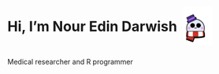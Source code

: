 <h1>
  Hi, I’m Nour Edin Darwish
  <span style="display: inline-block; vertical-align: middle; margin-left: 6px;">
    <img
      src="https://raw.githubusercontent.com/adqe404/BrawlStarsAnimatedPins/refs/heads/master/Player%20Pins/Campaigns/BRAWLIDAYS/Gifs/emoji_brawlmas_thanks.gif"
      width="60"
      alt="emoji"
    />
  </span>
</h1>

<p>Medical researcher and R programmer</p>
